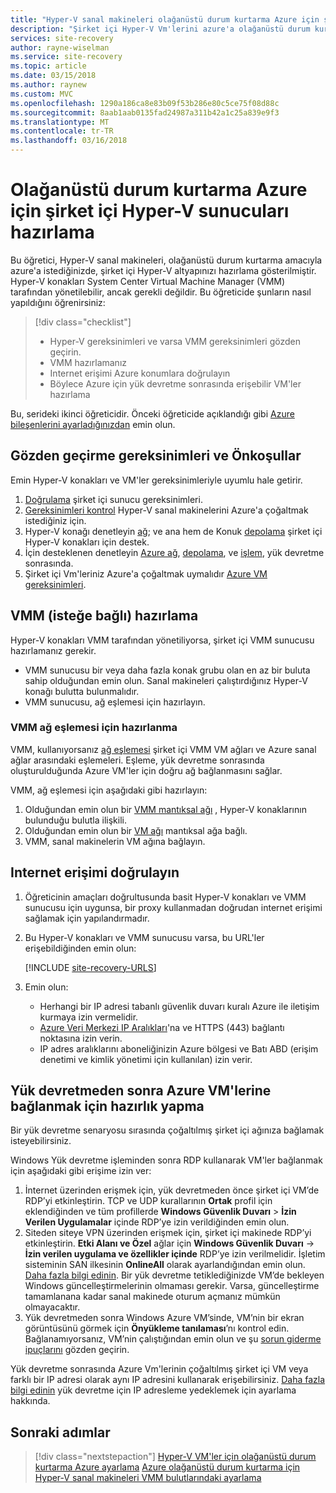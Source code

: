 ```yaml
---
title: "Hyper-V sanal makineleri olağanüstü durum kurtarma Azure için şirket içi Hyper-V server hazırlama | Microsoft Docs"
description: "Şirket içi Hyper-V Vm'lerini azure'a olağanüstü durum kurtarma Azure Site Recovery hizmeti ile System Center VMM tarafından yönetilmeyen hazırlama hakkında bilgi edinin."
services: site-recovery
author: rayne-wiselman
ms.service: site-recovery
ms.topic: article
ms.date: 03/15/2018
ms.author: raynew
ms.custom: MVC
ms.openlocfilehash: 1290a186ca8e83b09f53b286e80c5ce75f08d88c
ms.sourcegitcommit: 8aab1aab0135fad24987a311b42a1c25a839e9f3
ms.translationtype: MT
ms.contentlocale: tr-TR
ms.lasthandoff: 03/16/2018
---
```

# <a name="prepare-on-premises-hyper-v-servers-for-disaster-recovery-to-azure"></a>Olağanüstü durum kurtarma Azure için şirket içi Hyper-V sunucuları hazırlama

Bu öğretici, Hyper-V sanal makineleri, olağanüstü durum kurtarma amacıyla azure'a istediğinizde, şirket içi Hyper-V altyapınızı hazırlama gösterilmiştir. Hyper-V konakları System Center Virtual Machine Manager (VMM) tarafından yönetilebilir, ancak gerekli değildir.  Bu öğreticide şunların nasıl yapıldığını öğrenirsiniz:

> [!div class="checklist"]
> * Hyper-V gereksinimleri ve varsa VMM gereksinimleri gözden geçirin.
> * VMM hazırlamanız
> * Internet erişimi Azure konumlara doğrulayın
> * Böylece Azure için yük devretme sonrasında erişebilir VM'ler hazırlama

Bu, serideki ikinci öğreticidir. Önceki öğreticide açıklandığı gibi [Azure bileşenlerini ayarladığınızdan](tutorial-prepare-azure.md) emin olun.



## <a name="review-requirements-and-prerequisites"></a>Gözden geçirme gereksinimleri ve Önkoşullar

Emin Hyper-V konakları ve VM'ler gereksinimleriyle uyumlu hale getirir.

1. [Doğrulama](hyper-v-azure-support-matrix.md#on-premises-servers) şirket içi sunucu gereksinimleri.
2. [Gereksinimleri kontrol](hyper-v-azure-support-matrix.md#replicated-vms) Hyper-V sanal makinelerini Azure'a çoğaltmak istediğiniz için.
3. Hyper-V konağı denetleyin [ağ](hyper-v-azure-support-matrix.md#hyper-v-network-configuration); ve ana hem de Konuk [depolama](hyper-v-azure-support-matrix.md#hyper-v-host-storage) şirket içi Hyper-V konakları için destek.
4. İçin desteklenen denetleyin [Azure ağ](hyper-v-azure-support-matrix.md#azure-vm-network-configuration-after-failover), [depolama](hyper-v-azure-support-matrix.md#azure-storage), ve [işlem](hyper-v-azure-support-matrix.md#azure-compute-features), yük devretme sonrasında.
5. Şirket içi Vm'leriniz Azure'a çoğaltmak uymalıdır [Azure VM gereksinimleri](hyper-v-azure-support-matrix.md#azure-vm-requirements).


## <a name="prepare-vmm-optional"></a>VMM (isteğe bağlı) hazırlama

Hyper-V konakları VMM tarafından yönetiliyorsa, şirket içi VMM sunucusu hazırlamanız gerekir. 

- VMM sunucusu bir veya daha fazla konak grubu olan en az bir buluta sahip olduğundan emin olun. Sanal makineleri çalıştırdığınız Hyper-V konağı bulutta bulunmalıdır.
- VMM sunucusu, ağ eşlemesi için hazırlayın.

### <a name="prepare-vmm-for-network-mapping"></a>VMM ağ eşlemesi için hazırlanma

VMM, kullanıyorsanız [ağ eşlemesi](site-recovery-network-mapping.md) şirket içi VMM VM ağları ve Azure sanal ağlar arasındaki eşlemeleri. Eşleme, yük devretme sonrasında oluşturulduğunda Azure VM'ler için doğru ağ bağlanmasını sağlar.

VMM, ağ eşlemesi için aşağıdaki gibi hazırlayın:

1. Olduğundan emin olun bir [VMM mantıksal ağı](https://docs.microsoft.com/system-center/vmm/network-logical) , Hyper-V konaklarının bulunduğu bulutla ilişkili.
2. Olduğundan emin olun bir [VM ağı](https://docs.microsoft.com/system-center/vmm/network-virtual) mantıksal ağa bağlı.
3. VMM, sanal makinelerin VM ağına bağlayın.

## <a name="verify-internet-access"></a>Internet erişimi doğrulayın

1. Öğreticinin amaçları doğrultusunda basit Hyper-V konakları ve VMM sunucusu için uygunsa, bir proxy kullanmadan doğrudan internet erişimi sağlamak için yapılandırmadır. 
2. Bu Hyper-V konakları ve VMM sunucusu varsa, bu URL'ler erişebildiğinden emin olun: 

    [!INCLUDE [site-recovery-URLS](../../includes/site-recovery-URLS.md)]
    
3. Emin olun:
    - Herhangi bir IP adresi tabanlı güvenlik duvarı kuralı Azure ile iletişim kurmaya izin vermelidir.
    - [Azure Veri Merkezi IP Aralıkları](https://www.microsoft.com/download/confirmation.aspx?id=41653)'na ve HTTPS (443) bağlantı noktasına izin verin.
    - IP adres aralıklarını aboneliğinizin Azure bölgesi ve Batı ABD (erişim denetimi ve kimlik yönetimi için kullanılan) izin verir.


## <a name="prepare-to-connect-to-azure-vms-after-failover"></a>Yük devretmeden sonra Azure VM'lerine bağlanmak için hazırlık yapma

Bir yük devretme senaryosu sırasında çoğaltılmış şirket içi ağınıza bağlamak isteyebilirsiniz.

Windows Yük devretme işleminden sonra RDP kullanarak VM'ler bağlanmak için aşağıdaki gibi erişime izin ver:

1. İnternet üzerinden erişmek için, yük devretmeden önce şirket içi VM’de RDP’yi etkinleştirin. TCP ve UDP kurallarının **Ortak** profil için eklendiğinden ve tüm profillerde **Windows Güvenlik Duvarı** > **İzin Verilen Uygulamalar** içinde RDP’ye izin verildiğinden emin olun.
2. Siteden siteye VPN üzerinden erişmek için, şirket içi makinede RDP’yi etkinleştirin. **Etki Alanı ve Özel** ağlar için **Windows Güvenlik Duvarı** -> **İzin verilen uygulama ve özellikler içinde** RDP’ye izin verilmelidir.
   İşletim sisteminin SAN ilkesinin **OnlineAll** olarak ayarlandığından emin olun. [Daha fazla bilgi edinin](https://support.microsoft.com/kb/3031135). Bir yük devretme tetiklediğinizde VM’de bekleyen Windows güncelleştirmelerinin olmaması gerekir. Varsa, güncelleştirme tamamlanana kadar sanal makinede oturum açmanız mümkün olmayacaktır.
3. Yük devretmeden sonra Windows Azure VM’sinde, VM’nin bir ekran görüntüsünü görmek için **Önyükleme tanılaması**’nı kontrol edin. Bağlanamıyorsanız, VM’nin çalıştığından emin olun ve şu [sorun giderme ipuçlarını](http://social.technet.microsoft.com/wiki/contents/articles/31666.troubleshooting-remote-desktop-connection-after-failover-using-asr.aspx) gözden geçirin.

Yük devretme sonrasında Azure Vm'lerinin çoğaltılmış şirket içi VM veya farklı bir IP adresi olarak aynı IP adresini kullanarak erişebilirsiniz. [Daha fazla bilgi edinin](concepts-on-premises-to-azure-networking.md) yük devretme için IP adresleme yedeklemek için ayarlama hakkında.

## <a name="next-steps"></a>Sonraki adımlar

> [!div class="nextstepaction"]
> [Hyper-V VM'ler için olağanüstü durum kurtarma Azure ayarlama](tutorial-hyper-v-to-azure.md)
> [Azure olağanüstü durum kurtarma için Hyper-V sanal makineleri VMM bulutlarındaki ayarlama](tutorial-hyper-v-vmm-to-azure.md)
